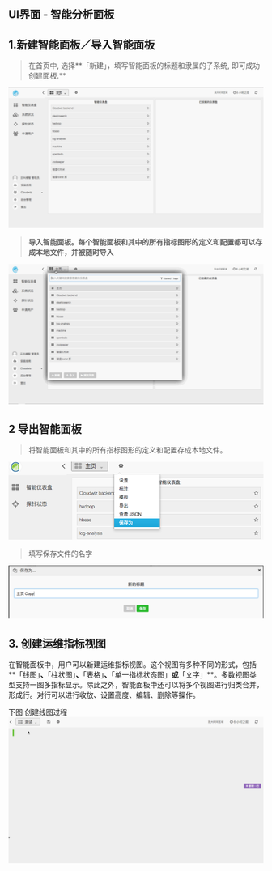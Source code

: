 ## **UI界面 - 智能分析面板**

## 1.**新建智能面板／导入智能面板**

> 在首页中, 选择**「新建」，填写智能面板的标题和隶属的子系统, 即可成功创建面板.**

![](/part4/images/new_dashboard.gif)

> **导入智能面板。每个智能面板和其中的所有指标图形的定义和配置都可以存成本地文件，并被随时导入**

![](/part4/images/import_dashboard.gif)

## **2 导出智能面板**

> 将智能面板和其中的所有指标图形的定义和配置存成本地文件。

![](/part4/images/p4_4.png)

> 填写保存文件的名字

![](/part4/images/p4_5.png)

## 3. **创建运维指标视图**

在智能面板中，用户可以新建运维指标视图。这个视图有多种不同的形式，包括**「线图」**、**「柱状图」**、**「表格」**、**「单一指标状态图」**或**「文字」**。多数视图类型支持一图多指标显示。除此之外，智能面板中还可以将多个视图进行归类合并，形成行。对行可以进行收放、设置高度、编辑、删除等操作。



下图 创建线图过程![](/part4/images/new_panel.gif)























